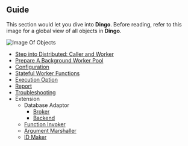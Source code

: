 ## Guide

This section would let you dive into __Dingo__. Before reading, refer to this image for a global view of all objects in __Dingo__.

![Image Of Objects](https://docs.google.com/drawings/d/11NxJYozlGNYsPp1Xq3FOEjtg7kVHaYT_v466jH-6t7k/pub?w=544&h=404)

- [Step into Distributed: Caller and Worker](role.md)
- [Prepare A Background Worker Pool](background.md)
- [Configuration](config.md)
- [Stateful Worker Functions](stateful_worker_function.md)
- [Execution Option](option.md)
- [Report](report.md)
- [Troubleshooting](troubleshooting.md)
- Extension
  - Database Adaptor
    - [Broker](broker.md)
    - [Backend](backend.md)
  - [Function Invoker](invoker.md)
  - [Argument Marshaller](marshaller.md)
  - [ID Maker](id_maker.md)
